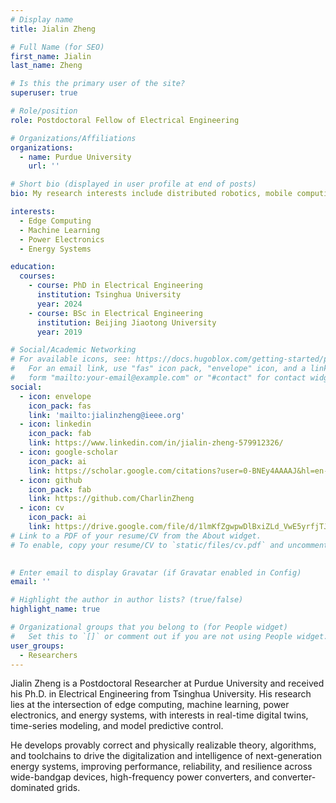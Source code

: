 ```yaml
---
# Display name
title: Jialin Zheng

# Full Name (for SEO)
first_name: Jialin
last_name: Zheng

# Is this the primary user of the site?
superuser: true

# Role/position
role: Postdoctoral Fellow of Electrical Engineering

# Organizations/Affiliations
organizations:
  - name: Purdue University
    url: ''

# Short bio (displayed in user profile at end of posts)
bio: My research interests include distributed robotics, mobile computing and programmable matter.

interests:
  - Edge Computing
  - Machine Learning
  - Power Electronics
  - Energy Systems

education:
  courses:
    - course: PhD in Electrical Engineering
      institution: Tsinghua University
      year: 2024
    - course: BSc in Electrical Engineering
      institution: Beijing Jiaotong University
      year: 2019

# Social/Academic Networking
# For available icons, see: https://docs.hugoblox.com/getting-started/page-builder/#icons
#   For an email link, use "fas" icon pack, "envelope" icon, and a link in the
#   form "mailto:your-email@example.com" or "#contact" for contact widget.
social:
  - icon: envelope
    icon_pack: fas
    link: 'mailto:jialinzheng@ieee.org'
  - icon: linkedin
    icon_pack: fab
    link: https://www.linkedin.com/in/jialin-zheng-579912326/
  - icon: google-scholar
    icon_pack: ai
    link: https://scholar.google.com/citations?user=0-BNEy4AAAAJ&hl=en-US
  - icon: github
    icon_pack: fab
    link: https://github.com/CharlinZheng
  - icon: cv
    icon_pack: ai
    link: https://drive.google.com/file/d/1lmKfZgwpwDlBxiZLd_VwE5yrfjTJDpuT/view?usp=sharing
# Link to a PDF of your resume/CV from the About widget.
# To enable, copy your resume/CV to `static/files/cv.pdf` and uncomment the lines below.
  

# Enter email to display Gravatar (if Gravatar enabled in Config)
email: ''

# Highlight the author in author lists? (true/false)
highlight_name: true

# Organizational groups that you belong to (for People widget)
#   Set this to `[]` or comment out if you are not using People widget.
user_groups:
  - Researchers
---
```


Jialin Zheng is a Postdoctoral Researcher at Purdue University and received his Ph.D. in Electrical Engineering from Tsinghua University. His research lies at the intersection of edge computing, machine learning, power electronics, and energy systems, with interests in real-time digital twins, time-series modeling, and model predictive control. 

He develops provably correct and physically realizable theory, algorithms, and toolchains to drive the digitalization and intelligence of next-generation energy systems, improving performance, reliability, and resilience across wide-bandgap devices, high-frequency power converters, and converter-dominated grids.
